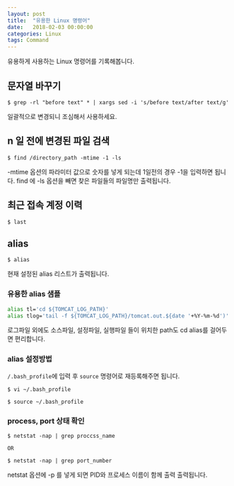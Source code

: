 ```yaml
---
layout: post
title:  "유용한 Linux 명령어"
date:   2018-02-03 00:00:00
categories: Linux
tags: Command 
---
```


유용하게 사용하는 Linux 명령어를 기록해봅니다.  

<!--more-->

## 문자열 바꾸기

~~~terminal
$ grep -rl "before text" * | xargs sed -i 's/before text/after text/g'
~~~

일괄적으로 변경되니 조심해서 사용하세요.  

## n 일 전에 변경된 파일 검색

~~~terminal
$ find /directory_path -mtime -1 -ls
~~~

-mtime 옵션의 파라미터 값으로 숫자를 넣게 되는데 1일전의 경우 -1을 입력하면 됩니다.
find 에 -ls 옵션을 빼면 찾은 파일들의 파일명만 출력됩니다.  

## 최근 접속 계정 이력

~~~terminal
$ last
~~~

## alias

~~~terminal
$ alias
~~~

현재 설정된 alias 리스트가 출력됩니다.  

### 유용한 alias 샘플

~~~bash
alias tl='cd ${TOMCAT_LOG_PATH}'
alias tlog='tail -f ${TOMCAT_LOG_PATH}/tomcat.out.${date '+%Y-%m-%d')'
~~~

로그파일 외에도 소스파일, 설정파일, 실행파일 들이 위치한 path도 cd alias를 걸어두면 편리합니다.  

### alias 설정방법

```/.bash_profile```에 입력 후 ```source``` 명령어로 재등록해주면 됩니다.  

~~~terminal
$ vi ~/.bash_profile

$ source ~/.bash_profile
~~~

### process, port 상태 확인

~~~terminal
$ netstat -nap | grep proccss_name

OR 

$ netstat -nap | grep port_number
~~~

netstat 옵션에 -p 를 넣게 되면 PID와 프로세스 이름이 함께 출력 출력됩니다.  







